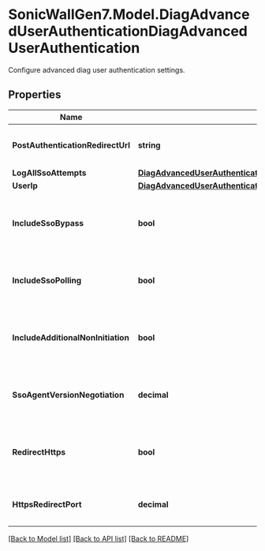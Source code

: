 # SonicWallGen7.Model.DiagAdvancedUserAuthenticationDiagAdvancedUserAuthentication
Configure advanced diag user authentication settings.

## Properties

Name | Type | Description | Notes
------------ | ------------- | ------------- | -------------
**PostAuthenticationRedirectUrl** | **string** | Set post authentication user redirect URL. | [optional] 
**LogAllSsoAttempts** | [**DiagAdvancedUserAuthenticationDiagAdvancedUserAuthenticationLogAllSsoAttempts**](DiagAdvancedUserAuthenticationDiagAdvancedUserAuthenticationLogAllSsoAttempts.md) |  | [optional] 
**UserIp** | [**DiagAdvancedUserAuthenticationDiagAdvancedUserAuthenticationUserIp**](DiagAdvancedUserAuthenticationDiagAdvancedUserAuthenticationUserIp.md) |  | [optional] 
**IncludeSsoBypass** | **bool** | Enable inclusion of SSO bypass events in the SSO audit trail log. | [optional] 
**IncludeSsoPolling** | **bool** | Enable inclusion of polling events in the SSO audit trail log. | [optional] 
**IncludeAdditionalNonInitiation** | **bool** | Enable inclusion of additional non-initiation of SSO in the SSO audit trail log. | [optional] 
**SsoAgentVersionNegotiation** | **decimal** | Set version of SSO agent protocol to try to negotiate with. | [optional] 
**RedirectHttps** | **bool** | Enable redirecting unauthenticated HTTPS connections to the login page. | [optional] 
**HttpsRedirectPort** | **decimal** | Set the internal NAT TCP port number for HTTPS redirect. | [optional] 

[[Back to Model list]](../README.md#documentation-for-models) [[Back to API list]](../README.md#documentation-for-api-endpoints) [[Back to README]](../README.md)

